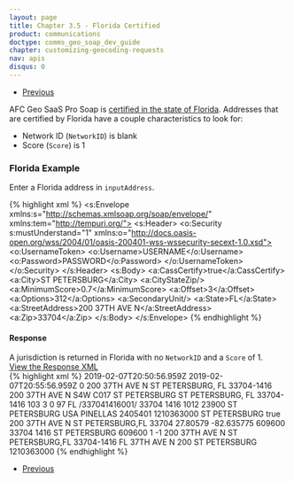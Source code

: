 ```yaml
---
layout: page
title: Chapter 3.5 - Florida Certified
product: communications
doctype: comms_geo_soap_dev_guide
chapter: customizing-geocoding-requests
nav: apis
disqus: 0
---
```


<ul class="pager">
  <li class="previous"><a href="/communications/dev-guide_geo_soap/customizing-geocoding-requests/sample-requests/special-tax-jurisdiction"><i class="glyphicon glyphicon-chevron-left"></i>Previous</a></li>
</ul>

AFC Geo SaaS Pro Soap is <a class="dev-guide-link" href="/communications/dev-guide_geo_soap/geocode/florida-certification/">certified in the state of Florida</a>.  Addresses that are certified by Florida have a couple characteristics to look for:
<ul class="dev-guide-list">
   <li>Network ID (<code>NetworkID</code>) is blank</li>
   <li>Score (<code>Score</code>) is 1</li>
</ul>

<h3>Florida  Example</h3>
Enter a Florida address in <code>inputAddress</code>.

{% highlight xml %}
<s:Envelope xmlns:s="http://schemas.xmlsoap.org/soap/envelope/" xmlns:tem="http://tempuri.org/">
   <s:Header>
      <o:Security s:mustUnderstand="1" xmlns:o="http://docs.oasis-open.org/wss/2004/01/oasis-200401-wss-wssecurity-secext-1.0.xsd">
         <o:UsernameToken>
            <o:Username>USERNAME</o:Username>
            <o:Password>PASSWORD</o:Password>
         </o:UsernameToken>
      </o:Security>
   </s:Header>
   <s:Body>
      <GeocodeAddress xmlns="http://tempuri.org/">
         <inputAddress xmlns:a="http://schemas.datacontract.org/2004/07/EZGeoSaaS" xmlns:i="http://www.w3.org/2001/XMLSchema-instance">
            <a:CassCertify>true</a:CassCertify>
            <a:City>ST PETERSBURG</a:City>
            <a:CityStateZip/>
            <a:MinimumScore>0.7</a:MinimumScore>
            <a:Offset>3</a:Offset>
            <a:Options>312</a:Options>
            <a:SecondaryUnit/>
            <a:State>FL</a:State>
            <a:StreetAddress>200 37TH AVE N</a:StreetAddress>
            <a:Zip>33704</a:Zip>
         </inputAddress>
      </GeocodeAddress>
   </s:Body>
</s:Envelope>
{% endhighlight %}

<h4>Response</h4>
A jurisdiction is returned in Florida with no <code>NetworkID</code> and a <code>Score</code> of 1.

<div class="panel-group">
  <a class="dev-guide-link" data-toggle="collapse" href="#collapse1">View the Response XML</a>
  <div id="collapse1" class="panel-collapse collapse">
    <div class="panel-body">
{% highlight xml %}
<s:Envelope xmlns:s="http://schemas.xmlsoap.org/soap/envelope/" xmlns:u="http://docs.oasis-open.org/wss/2004/01/oasis-200401-wss-wssecurity-utility-1.0.xsd">
   <s:Header>
      <o:Security s:mustUnderstand="1" xmlns:o="http://docs.oasis-open.org/wss/2004/01/oasis-200401-wss-wssecurity-secext-1.0.xsd">
         <u:Timestamp u:Id="_0">
            <u:Created>2019-02-07T20:50:56.959Z</u:Created>
            <u:Expires>2019-02-07T20:55:56.959Z</u:Expires>
         </u:Timestamp>
      </o:Security>
   </s:Header>
   <s:Body>
      <GeocodeAddressResponse xmlns="http://tempuri.org/">
         <GeocodeAddressResult xmlns:a="http://schemas.datacontract.org/2004/07/EZGeoSaaS" xmlns:i="http://www.w3.org/2001/XMLSchema-instance">
            <a:Alternate>0</a:Alternate>
            <a:CassAddress>
               <a:Address xmlns:b="http://schemas.microsoft.com/2003/10/Serialization/Arrays">
                  <b:string>200 37TH AVE N</b:string>
                  <b:string>ST PETERSBURG, FL  33704-1416</b:string>
               </a:Address>
               <a:AddressLine>200 37TH AVE N</a:AddressLine>
               <a:AddressQualityFlags>S4W</a:AddressQualityFlags>
               <a:CarrierRoute>C017</a:CarrierRoute>
               <a:City>ST PETERSBURG</a:City>
               <a:CityStateZip>ST PETERSBURG, FL  33704-1416</a:CityStateZip>
               <a:CountyCode>103</a:CountyCode>
               <a:DeliveryPointValidation>3</a:DeliveryPointValidation>
               <a:EnhancedLineOfTravel>0</a:EnhancedLineOfTravel>
               <a:Reliability>97</a:Reliability>
               <a:State>FL</a:State>
               <a:USPSBarCode>/337041416001/</a:USPSBarCode>
               <a:Zip>33704</a:Zip>
               <a:Zip4>1416</a:Zip4>
            </a:CassAddress>
            <a:CensusBlockGroup>1012</a:CensusBlockGroup>
            <a:CensusTract>23900</a:CensusTract>
            <a:CityName>ST PETERSBURG</a:CityName>
            <a:Country>USA</a:Country>
            <a:County>PINELLAS</a:County>
            <a:ErrorMessage/>
            <a:FeatureID>2405401</a:FeatureID>
            <a:FipsCode>1210363000</a:FipsCode>
            <a:FipsPlaceName>ST PETERSBURG</a:FipsPlaceName>
            <a:Incorporated>true</a:Incorporated>
            <a:InputAddress xmlns:b="http://schemas.microsoft.com/2003/10/Serialization/Arrays">
               <b:string>200 37TH AVE N</b:string>
               <b:string>ST PETERSBURG,FL 33704</b:string>
            </a:InputAddress>
            <a:Latitude>27.80579</a:Latitude>
            <a:Longitude>-82.635775</a:Longitude>
            <a:NetworkID/>
            <a:PCode>609600</a:PCode>
            <a:PostalCode>33704</a:PostalCode>
            <a:PostalCodeExtension>1416</a:PostalCodeExtension>
            <a:PrimaryJurisdictionName>ST PETERSBURG</a:PrimaryJurisdictionName>
            <a:PrimaryJurisdictionPCode>609600</a:PrimaryJurisdictionPCode>
            <a:Score>1</a:Score>
            <a:SecondaryUnit/>
            <a:SpecialTaxDistrictName i:nil="true"/>
            <a:SpecialTaxDistrictPCode>-1</a:SpecialTaxDistrictPCode>
            <a:StandardizedAddress xmlns:b="http://schemas.microsoft.com/2003/10/Serialization/Arrays">
               <b:string>200 37TH AVE N</b:string>
               <b:string>ST PETERSBURG,FL 33704-1416</b:string>
            </a:StandardizedAddress>
            <a:StateName>FL</a:StateName>
            <a:StreetName>37TH AVE N</a:StreetName>
            <a:StreetNumber>200</a:StreetNumber>
            <a:TaxJurisdictionName>ST PETERSBURG</a:TaxJurisdictionName>
            <a:TimeZone/>
            <a:UnderlyingFipsCode>1210363000</a:UnderlyingFipsCode>
         </GeocodeAddressResult>
      </GeocodeAddressResponse>
   </s:Body>
</s:Envelope>
{% endhighlight %}
    </div>
  </div>
</div>

<ul class="pager">
  <li class="previous"><a href="/communications/dev-guide_geo_soap/customizing-geocoding-requests/sample-requests/special-tax-jurisdiction"><i class="glyphicon glyphicon-chevron-left"></i>Previous</a></li>
</ul>